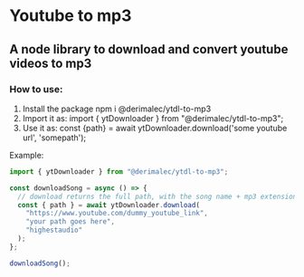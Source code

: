 # Youtube to mp3

## A node library to download and convert youtube videos to mp3

### How to use:

1. Install the package npm i @derimalec/ytdl-to-mp3
2. Import it as: import { ytDownloader } from "@derimalec/ytdl-to-mp3";
3. Use it as: const {path} = await ytDownloader.download('some youtube url', 'somepath');

Example:

```typescript
import { ytDownloader } from "@derimalec/ytdl-to-mp3";

const downloadSong = async () => {
  // download returns the full path, with the song name + mp3 extension on it.
  const { path } = await ytDownloader.download(
    "https://www.youtube.com/dummy_youtube_link",
    "your path goes here",
    "highestaudio"
  );
};

downloadSong();
```
